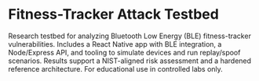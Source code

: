 # Fitness-Tracker Attack Testbed
Research testbed for analyzing Bluetooth Low Energy (BLE) fitness-tracker vulnerabilities. Includes a React Native app with BLE integration, a Node/Express API, and tooling to simulate devices and run replay/spoof scenarios. Results support a NIST-aligned risk assessment and a hardened reference architecture. For educational use in controlled labs only.
